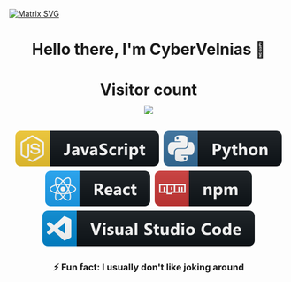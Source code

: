  [![Matrix SVG](https://raw.githubusercontent.com/rodrigograca31/rodrigograca31/master/matrix.svg)](https://www.youtube.com/watch?v=SDkAGkd4NLc) 
<p>
  <h1 align="center"><b>Hello there, I'm CyberVelnias 👋</b></h1>
</p>

<p> 
  <h1 align="center">Visitor count<br>
  <img src="https://profile-counter.glitch.me/CyberVelnias/count.svg" />
    </h1>
</p>

<!--
**Velnias/Velnias** is a ✨ _special_ ✨ repository because its `README.md` (this file) appears on your GitHub profile.

Here are some ideas to get you started:

-->


<p align="center">
  <img
src="https://raw.githubusercontent.com/8bithemant/8bithemant/master/svg/dev/languages/js.svg" alt="Twitter" style="vertical-align:top; margin:4px"><img src="https://raw.githubusercontent.com/8bithemant/8bithemant/master/svg/dev/languages/python.svg" alt="Twitter" style="vertical-align:top; margin:4px"><img src="https://raw.githubusercontent.com/8bithemant/8bithemant/master/svg/dev/frameworks/react.svg" alt="Twitter" style="vertical-align:top; margin:4px"><img src="https://raw.githubusercontent.com/8bithemant/8bithemant/master/svg/dev/services/npm.svg" alt="Twitter" style="vertical-align:top; margin:4px"><img src="https://raw.githubusercontent.com/8bithemant/8bithemant/master/svg/dev/tools/visualstudio_code.svg" alt="Twitter" style="vertical-align:top; margin:4px">

<p>
  
  <h3 align="center"> ⚡ Fun fact: I usually don't like joking around<br> </h3>
    </h1>
    

                    
                    
                    
</p>




<br>






